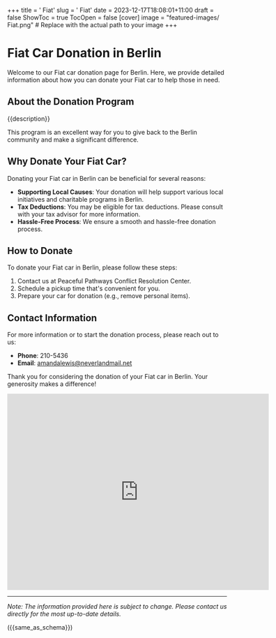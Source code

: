 +++
title = '    Fiat'
slug = '    Fiat'
date = 2023-12-17T18:08:01+11:00
draft = false
ShowToc = true
TocOpen = false
[cover]
image = "featured-images/    Fiat.png"  # Replace with the actual path to your image
+++



#     Fiat Car Donation in     Berlin

Welcome to our     Fiat car donation page for     Berlin. Here, we provide detailed information about how you can donate your     Fiat car to help those in need.

## About the Donation Program

{{description}}

This program is an excellent way for you to give back to the     Berlin community and make a significant difference.

## Why Donate Your     Fiat Car?

Donating your     Fiat car in     Berlin can be beneficial for several reasons:

- **Supporting Local Causes**: Your donation will help support various local initiatives and charitable programs in     Berlin.
- **Tax Deductions**: You may be eligible for tax deductions. Please consult with your tax advisor for more information.
- **Hassle-Free Process**: We ensure a smooth and hassle-free donation process.

## How to Donate

To donate your     Fiat car in     Berlin, please follow these steps:

1. Contact us at     Peaceful Pathways Conflict Resolution Center.
2. Schedule a pickup time that's convenient for you.
3. Prepare your car for donation (e.g., remove personal items).

## Contact Information

For more information or to start the donation process, please reach out to us:

- **Phone**: 210-5436
- **Email**:     amandalewis@neverlandmail.net

Thank you for considering the donation of your     Fiat car in     Berlin. Your generosity makes a difference!

<!-- Other content -->

<iframe width="600" height="450" frameborder="0" style="border:0" src="https://www.google.com/maps/embed/v1/place?key=AIzaSyDivX6qAx8DlsaPtf6od3s40HLANl8aFcE&q=++++Berlin" allowfullscreen></iframe>

<!-- Other content -->

---

*Note: The information provided here is subject to change. Please contact us directly for the most up-to-date details.*

<!-- Other content -->

({{same_as_schema}})

<!-- Other content -->